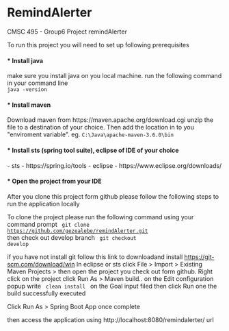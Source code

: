 # RemindAlerter
CMSC 495 - Group6 Project remindAlerter

To run this project you will need to set up following prerequisites

<h4>* Install java </h4>
make sure you install java on you local machine. 
run the following command in your command line </br>
      <code>java -version</code>
<h4>* Install maven </h4>
Download maven from https://maven.apache.org/download.cgi
unzip the file to a destination of your choice. Then add the location in to you "enviroment variable".
 eg. <code>C:\Java\apache-maven-3.6.0\bin</code>
<h4>* Install sts (spring tool suite), eclipse of IDE of your choice </h4>
  - sts - https://spring.io/tools
  - eclipse - https://www.eclipse.org/downloads/
<h4>* Open the project from your IDE </h4>
After you clone this project form github please follow the following steps to run the application locally

To clone the project please run the following command using your command prompt
<code> git clone https://github.com/gezealebe/remindAlerter.git </code>
then check out develop branch
<code> git checkout develop</code>

if you have not install git follow this link to downloadand install https://git-scm.com/download/win
In eclipse or sts click File > Import > Existing Maven Projects > then open the project you check out form github.
Right click on the project click Run As > Maven build.. 
on the Edit configuration popup write <code> clean install </code> on the Goal input filed then click Run
one the build successfully executed

Click Run As > Spring Boot App once complete

then access the application using http://localhost:8080/remindalerter/ url




